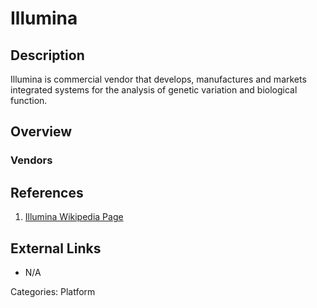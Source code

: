 # Illumina #
## Description ##
Illumina is commercial vendor that develops, manufactures and markets integrated systems for the analysis of genetic variation and biological function.
## Overview ##
### Vendors ###
## References ##
1. [Illumina Wikipedia Page](https://en.wikipedia.org/wiki/Illumina_%28company%29) 

## External Links ##
* N/A

Categories: Platform
